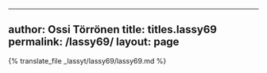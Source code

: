 
---
author: Ossi Törrönen
title: titles.lassy69
permalink: /lassy69/
layout: page
---
{% translate_file _lassyt/lassy69/lassy69.md %}